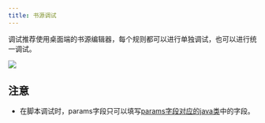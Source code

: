 ```yaml
---
title: 书源调试
---
```


调试推荐使用桌面端的书源编辑器，每个规则都可以进行单独调试，也可以进行统一调试。

<img src="https://gitee.com/unclezs/image-blog/raw/master/20210614235952.png"/>


## 注意

- 在脚本调试时，params字段只可以填写[params字段对应的java类](/booksource/script.html#params字段对应的java类)中的字段。